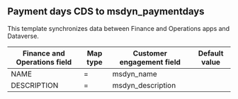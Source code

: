 ## Payment days CDS to msdyn_paymentdays

This template synchronizes data between Finance and Operations apps and Dataverse.

Finance and Operations field | Map type | Customer engagement field | Default value
---|---|---|---
NAME | = | msdyn_name | 
DESCRIPTION | = | msdyn_description | 
